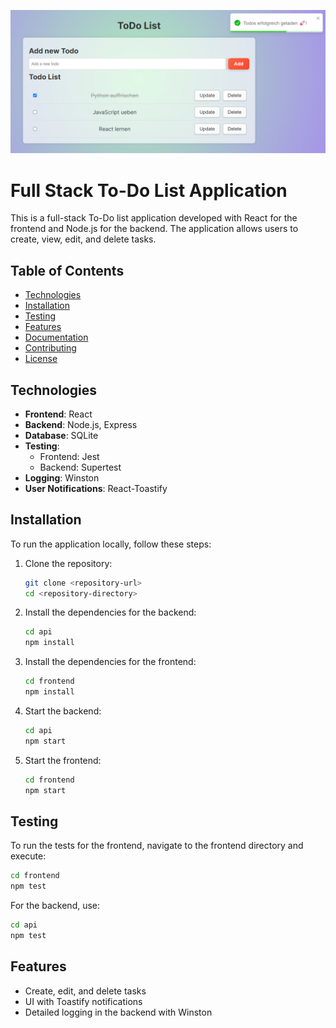 
![](./Bilder/Bild.png)

# Full Stack To-Do List Application

This is a full-stack To-Do list application developed with React for the frontend and Node.js for the backend. The application allows users to create, view, edit, and delete tasks.

## Table of Contents

- [Technologies](#technologies)
- [Installation](#installation)
- [Testing](#testing)
- [Features](#features)
- [Documentation](#documentation)
- [Contributing](#contributing)
- [License](#license)

## Technologies

- **Frontend**: React
- **Backend**: Node.js, Express
- **Database**: SQLite
- **Testing**:
  - Frontend: Jest
  - Backend: Supertest
- **Logging**: Winston
- **User Notifications**: React-Toastify

## Installation

To run the application locally, follow these steps:

1. Clone the repository:
   ```bash
   git clone <repository-url>
   cd <repository-directory>
   ```

2. Install the dependencies for the backend:
   ```bash
   cd api
   npm install
   ```

3. Install the dependencies for the frontend:
   ```bash
   cd frontend
   npm install
   ```

4. Start the backend:
   ```bash
   cd api
   npm start
   ```

5. Start the frontend:
   ```bash
   cd frontend
   npm start
   ```

## Testing

To run the tests for the frontend, navigate to the frontend directory and execute:
```bash
cd frontend
npm test
```

For the backend, use:
```bash
cd api
npm test
```

## Features

- Create, edit, and delete tasks
- UI with Toastify notifications
- Detailed logging in the backend with Winston

